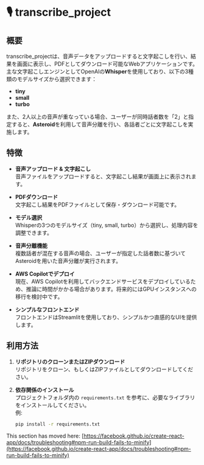 # 🎙 transcribe_project

## 概要
transcribe_projectは、音声データをアップロードすると文字起こしを行い、結果を画面に表示し、PDFとしてダウンロード可能なWebアプリケーションです。  
主な文字起こしエンジンとしてOpenAIの**Whisper**を使用しており、以下の3種類のモデルサイズから選択できます：
- **tiny**
- **small**
- **turbo**

また、2人以上の音声が重なっている場合、ユーザーが同時話者数を「2」と指定すると、**Asteroid**を利用して音声分離を行い、各話者ごとに文字起こしを実施します。

## 特徴
- **音声アップロード & 文字起こし**  
  音声ファイルをアップロードすると、文字起こし結果が画面上に表示されます。

- **PDFダウンロード**  
  文字起こし結果をPDFファイルとして保存・ダウンロード可能です。

- **モデル選択**  
  Whisperの3つのモデルサイズ（tiny, small, turbo）から選択し、処理内容を調整できます。

- **音声分離機能**  
  複数話者が混在する音声の場合、ユーザーが指定した話者数に基づいてAsteroidを用いた音声分離が実行されます。

- **AWS Copilotでデプロイ**  
  現在、AWS Copilotを利用してバックエンドサービスをデプロイしているため、推論に時間がかかる場合があります。将来的にはGPUインスタンスへの移行を検討中です。

- **シンプルなフロントエンド**  
  フロントエンドはStreamlitを使用しており、シンプルかつ直感的なUIを提供します。

## 利用方法
1. **リポジトリのクローンまたはZIPダウンロード**  
   リポジトリをクローン、もしくはZIPファイルとしてダウンロードしてください。

2. **依存関係のインストール**  
   プロジェクトフォルダ内の `requirements.txt` を参考に、必要なライブラリをインストールしてください。  
   例:
   ```bash
   pip install -r requirements.txt


This section has moved here: [https://facebook.github.io/create-react-app/docs/troubleshooting#npm-run-build-fails-to-minify](https://facebook.github.io/create-react-app/docs/troubleshooting#npm-run-build-fails-to-minify)
